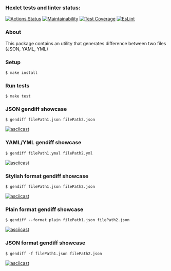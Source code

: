 ### Hexlet tests and linter status:
[![Actions Status](https://github.com/ChechelRoman/frontend-project-lvl2/workflows/hexlet-check/badge.svg)](https://github.com/ChechelRoman/frontend-project-lvl2/actions)
[![Maintainability](https://api.codeclimate.com/v1/badges/1511f7e9f72bf0f446d0/maintainability)](https://codeclimate.com/github/ChechelRoman/frontend-project-lvl2/maintainability)
[![Test Coverage](https://api.codeclimate.com/v1/badges/1511f7e9f72bf0f446d0/test_coverage)](https://codeclimate.com/github/ChechelRoman/frontend-project-lvl2/test_coverage)
[![EsLint](https://github.com/ChechelRoman/frontend-project-lvl2/actions/workflows/EsLint_Check.yml/badge.svg)](https://github.com/ChechelRoman/frontend-project-lvl2/actions)

### About

This package contains an utility that generates difference between two files (JSON, YAML, YML)

### Setup

```
$ make install
```

### Run tests

```
$ make test
```

### JSON gendiff showcase

```
$ gendiff filePath1.json filePath2.json
```

[![asciicast](https://asciinema.org/a/wawnTT44dBPxdc5IxnGgaK6RB.svg)](https://asciinema.org/a/wawnTT44dBPxdc5IxnGgaK6RB)

### YAML/YML gendiff showcase

```
$ gendiff filePath1.ymal filePath2.yml
```

[![asciicast](https://asciinema.org/a/UeK45VxjVzxR6vxNjgEg9jcNV.svg)](https://asciinema.org/a/UeK45VxjVzxR6vxNjgEg9jcNV)

### Stylish format gendiff showcase

```
$ gendiff filePath1.json filePath2.json
```

[![asciicast](https://asciinema.org/a/415016.svg)](https://asciinema.org/a/415016)

### Plain format gendiff showcase

```
$ gendiff --format plain filePath1.json filePath2.json
```

[![asciicast](https://asciinema.org/a/415238.svg)](https://asciinema.org/a/415238)

### JSON format gendiff showcase

```
$ gendiff -f filePath1.json filePath2.json
```

[![asciicast](https://asciinema.org/a/415239.svg)](https://asciinema.org/a/415239)
